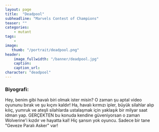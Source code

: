 ```yaml
---
layout: page
title:  "Deadpool"
subheadline: "Marvels Contest of Champions"
teaser: ""
categories:
    - mutant
tags:
    -
image:
   thumb: "/portrait/deadpool.png"
header:
    image_fullwidth: "/banner/deadpool.jpg"
    caption: 
    caption_url:    
character: "deadpool"
---
```


### Biyografi:

Hey, benim gibi havalı biri olmak ister misin? O zaman şu aptal video oyununu bırak ve şu kıçını kaldır! Ha, havalı kırmızı ipler, büyük silahlar alıp kılıç, yumruk ve ateşli silahlarda ustalaşmak için yaklaşık bir milyar saat idman yap. GERÇEKTEN bu konuda kendine güveniyorsan o zaman Wolverine'i kızdır ve hayatta kal! Hiç şansın yok oyuncu. Sadece bir tane \"Geveze Paralı Asker\" var!
